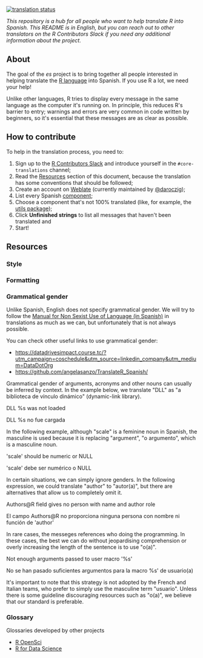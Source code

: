 [![translation status](https://translate.rx.studio/widgets/r-project/es/svg-badge.svg?native=1)](https://translate.rx.studio/languages/es/r-project/)

_This repository is a hub for all people who want to help translate R into
Spanish. This README is in English, but you can reach out to
other translators on the R Contributors Slack if you need any additional
information about the project._

## About
The goal of the _es_ project is to bring together all people interested in
helping translate the [R
language](https://en.wikipedia.org/wiki/R_(programming_language)) into Spanish. If you use R a lot, we need your help!

Unlike other languages, R tries to display every message in the same language as
the computer it's running on. In principle, this reduces R's barrier to entry;
warnings and errors are very common in code written by beginners, so it's
essential that these messages are as clear as possible.

## How to contribute

To help in the translation process, you need to:

1. Sign up to the [R Contributors
   Slack](https://contributor.r-project.org/slack) and introduce yourself in the
   `#core-translations` channel;
1. Read the [Resources](https://github.com/r-devel/translations/wiki/Spanish-specific-translations#resources) section of
   this document, because the translation has some conventions that should be
   followed;
1. Create an account on [Weblate](https://translate.rx.studio/) (currently
   maintained by [@daroczig](https://twitter.com/daroczig));
1. List every Spanish
   [component](https://translate.rx.studio/languages/es/r-project/);
1. Choose a component that's not 100% translated (like, for example, the [utils
   package](https://translate.rx.studio/languages/es/r-project/));
1. Click **Unfinished strings** to list all messages that haven't been
   translated and
1. Start!


## Resources

### Style
### Formatting
### Grammatical gender

Unlike Spanish, English does not specify grammatical gender. We will try to follow the [Manual for Non Sexist Use of Language (in Spanish)](https://edisciplinas.usp.br/pluginfile.php/3034366/mod_resource/content/1/Manual%20para%20uso%20n%C3%A3o%20sexista%20da%20linguagem.pdf) in translations as much as we can, but unfortunately that is not always possible.

You can check other useful links to use grammatical gender:
* https://datadrivesimpact.course.tc/?utm_campaign=coschedule&utm_source=linkedin_company&utm_medium=DataDotOrg
* https://github.com/angelasanzo/TranslateR_Spanish/ 

Grammatical gender of arguments, acronyms and other nouns can usually be inferred by context. In the example below, we translate "DLL" as "a biblioteca de vínculo dinámico" (dynamic-link library).

DLL %s was not loaded

DLL %s no fue cargada

In the following example, although "scale" is a feminine noun in Spanish, the masculine is used because it is replacing "argument", "o argumento", which is a masculine noun.

'scale' should be numeric or NULL

'scale' debe ser numérico o NULL

In certain situations, we can simply ignore genders. In the following expression, we could translate "author" to "autor(a)", but there are alternatives that allow us to completely omit it.

Authors@R field gives no person with name and author role

El campo Authors@R no proporciona ninguna persona con nombre ni función de 'author'

In rare cases, the messeges references who doing the programming. In these cases, the best we can do without jeopardising comprehension or overly increasing the length of the sentence is to use "o(a)".

Not enough arguments passed to user macro '%s'

No se han pasado suficientes argumentos para la macro %s' de usuario(a)

It's important to note that this strategy is not adopted by the French and Italian teams, who prefer to simply use the masculine term "usuario". Unless there is some guideline discouraging resources such as "o(a)", we believe that our standard is preferable.

### Glossary
Glossaries developed by other projects
* [R OpenSci](https://github.com/ropensci-review-tools/glossary/blob/master/glossary.csv)
* [R for Data Science](https://github.com/cienciadedatos/documentacion-traduccion-r4ds/blob/master/orientaciones-traduccion.md)